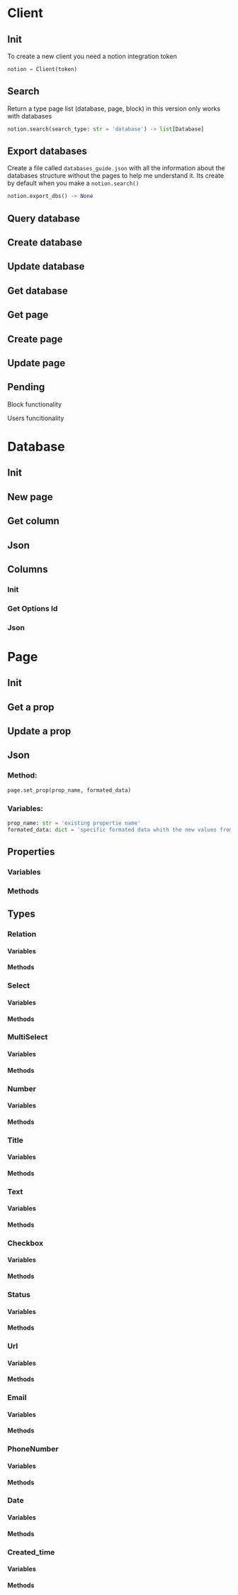


# Client

## Init

To create a new client you need a notion integration token

```python
notion = Client(token)
```

## Search

Return a type page list (database, page, block) in this version only works with databases

```python
notion.search(search_type: str = 'database') -> list[Database]
```

## Export databases

Create a file called `databases_guide.json` with all the information about the databases structure without the pages to help me understand it. Its create by default when you make a `notion.search()`

```python
notion.export_dbs() -> None
```

## Query database

## Create database

## Update database

## Get database

## Get page

## Create page

## Update page

## Pending

Block functionality

Users funcitionality

# Database

## Init

## New page

## Get column

## Json

## Columns

### Init

### Get Options Id

### Json

# Page

## Init

## Get a prop

## Update a prop

## Json

### Method:

```python
page.set_prop(prop_name, formated_data)
```

### Variables:

```python
prop_name: str = 'existing propertie name'
formated_data: dict = 'specific formated data whith the new values from: variables.TYPES_TEMPLATE import',
```

## Properties

### Variables

### Methods

## Types

### Relation

#### Variables

#### Methods

### Select

#### Variables

#### Methods

### MultiSelect

#### Variables

#### Methods

### Number

#### Variables

#### Methods

### Title

#### Variables

#### Methods

### Text

#### Variables

#### Methods

### Checkbox

#### Variables

#### Methods

### Status

#### Variables

#### Methods

### Url

#### Variables

#### Methods

### Email

#### Variables

#### Methods

### PhoneNumber

#### Variables

#### Methods

### Date

#### Variables

#### Methods

### Created_time

#### Variables

#### Methods
